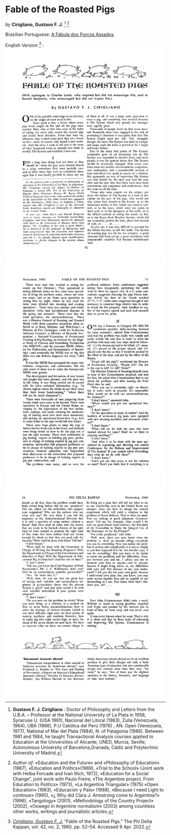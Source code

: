 # Fable of the Roasted Pigs

*by* **Cirigliano, Gustavo F. J.** [^1] [^2]

Brazilian Portuguese: [A Fábula dos Porcos Assados](A_Fábula_dos_Porcos_Assados.md)

English Version [^3] :
![Page 01](0.gif)
![Page 02](1.gif)
![Page 03](2.gif)

[^1]: **Gustavo F. J. Cirigliano** : Doctor of Philosophy and Letters from the U.B.A. – Professor at the National University of La Plata in 1958, Syracuse U. (USA 1961), Nacional del Litoral (1963), Zulia (Venezuela, 1964), UBA (1966), P.U Católica del Perú (1976) , AN. Open (Venezuela, 1977), National of Mar del Plata (1984), N. of Patagonia (1986). Between 1981 and 1984, he taught Transactional Analysis courses applied to Education at the Universities of Alicante, UNED, Murcia, Seville, Autonomous University of Barcelona, ​​Granada, Cádiz and Polytechnic University of Madrid.

[^2]: *Author of*: «Education and the Future» and «Philosophy of Education» (1967), «Education and Politics»(1969), «Trial to the School» (Joint work with Helba Forcade and Ivan Illich, 1972), «Education for a Social Change”, joint work with Paulo Freire; «The Argentine project. From Education to Politics» (1973), «La Argentina Triangular» (1975) «Open Education» (1983), «Educación y País» (1988), «Because I need Light to continue» (1995), «¿ Why did Clara J. Armstrong come to Argentina?» (1996), «Tangology» (2001), «Methodology of the Country Project» (2002), «Oswego in Argentine normalism» (2003) among countless other works, writings and journalistic articles.

[^3]: [*Cirigliano, Gustavo F. J.*](http://www.jstor.org/stable/20342499) “Fable of the Roasted Pigs.” The Phi Delta Kappan, vol. 42, no. 2, 1960, pp. 52–54. Accessed 9 Apr. 2022.
